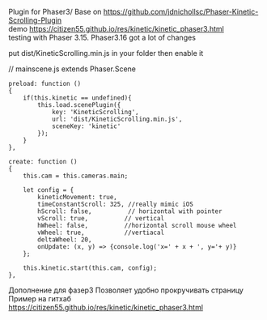 Plugin for Phaser3/
Base on https://github.com/jdnichollsc/Phaser-Kinetic-Scrolling-Plugin <br>
demo https://citizen55.github.io/res/kinetic/kinetic_phaser3.html<br>
testing with Phaser 3.15. Phaser3.16 got a lot of changes <br>

put dist/KineticScrolling.min.js in your folder then enable it 

// mainscene.js extends Phaser.Scene


    preload: function ()
    {
        if(this.kinetic == undefined){
            this.load.scenePlugin({
                key: 'KineticScrolling',
                url: 'dist/KineticScrolling.min.js',
                sceneKey: 'kinetic'
            });
        }
    },
    
    create: function ()
    {
        this.cam = this.cameras.main;

        let config = {
            kineticMovement: true,
            timeConstantScroll: 325, //really mimic iOS
            hScroll: false,          // horizontal with pointer
            vScroll: true,          // vertical
            hWheel: false,          //horizontal scroll mouse wheel
            vWheel: true,           //vertiacal 
            deltaWheel: 20,
            onUpdate: (x, y) => {console.log('x=' + x + ', y='+ y)}
        };

        this.kinetic.start(this.cam, config);
    },


Дополнение для фазер3
Позволяет удобно прокручивать страницу
Пример на гитхаб https://citizen55.github.io/res/kinetic/kinetic_phaser3.html
